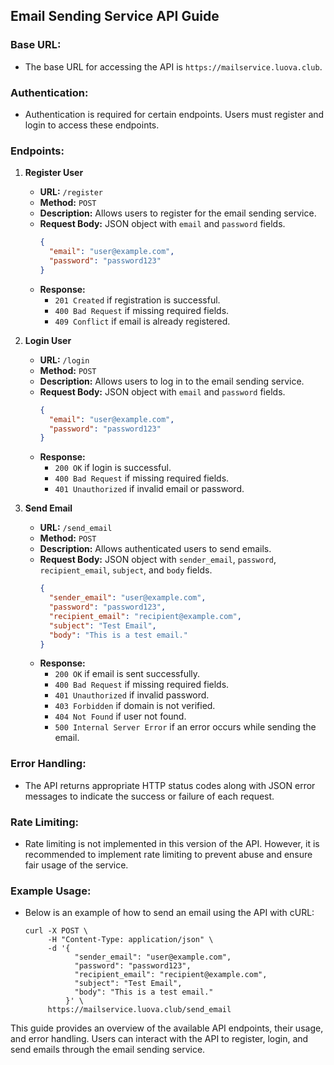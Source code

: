 ## Email Sending Service API Guide

### Base URL:
- The base URL for accessing the API is `https://mailservice.luova.club`.

### Authentication:
- Authentication is required for certain endpoints. Users must register and login to access these endpoints.

### Endpoints:

1. **Register User**
   - **URL:** `/register`
   - **Method:** `POST`
   - **Description:** Allows users to register for the email sending service.
   - **Request Body:** JSON object with `email` and `password` fields.
     ```json
     {
       "email": "user@example.com",
       "password": "password123"
     }
     ```
   - **Response:** 
     - `201 Created` if registration is successful.
     - `400 Bad Request` if missing required fields.
     - `409 Conflict` if email is already registered.

2. **Login User**
   - **URL:** `/login`
   - **Method:** `POST`
   - **Description:** Allows users to log in to the email sending service.
   - **Request Body:** JSON object with `email` and `password` fields.
     ```json
     {
       "email": "user@example.com",
       "password": "password123"
     }
     ```
   - **Response:** 
     - `200 OK` if login is successful.
     - `400 Bad Request` if missing required fields.
     - `401 Unauthorized` if invalid email or password.

3. **Send Email**
   - **URL:** `/send_email`
   - **Method:** `POST`
   - **Description:** Allows authenticated users to send emails.
   - **Request Body:** JSON object with `sender_email`, `password`, `recipient_email`, `subject`, and `body` fields.
     ```json
     {
       "sender_email": "user@example.com",
       "password": "password123",
       "recipient_email": "recipient@example.com",
       "subject": "Test Email",
       "body": "This is a test email."
     }
     ```
   - **Response:** 
     - `200 OK` if email is sent successfully.
     - `400 Bad Request` if missing required fields.
     - `401 Unauthorized` if invalid password.
     - `403 Forbidden` if domain is not verified.
     - `404 Not Found` if user not found.
     - `500 Internal Server Error` if an error occurs while sending the email.

### Error Handling:
- The API returns appropriate HTTP status codes along with JSON error messages to indicate the success or failure of each request.

### Rate Limiting:
- Rate limiting is not implemented in this version of the API. However, it is recommended to implement rate limiting to prevent abuse and ensure fair usage of the service.

### Example Usage:
- Below is an example of how to send an email using the API with cURL:
  ```
  curl -X POST \
       -H "Content-Type: application/json" \
       -d '{
             "sender_email": "user@example.com",
             "password": "password123",
             "recipient_email": "recipient@example.com",
             "subject": "Test Email",
             "body": "This is a test email."
           }' \
       https://mailservice.luova.club/send_email
  ```

This guide provides an overview of the available API endpoints, their usage, and error handling. Users can interact with the API to register, login, and send emails through the email sending service.
